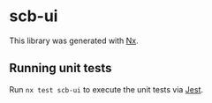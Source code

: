 # scb-ui

This library was generated with [Nx](https://nx.dev).

## Running unit tests

Run `nx test scb-ui` to execute the unit tests via [Jest](https://jestjs.io).
